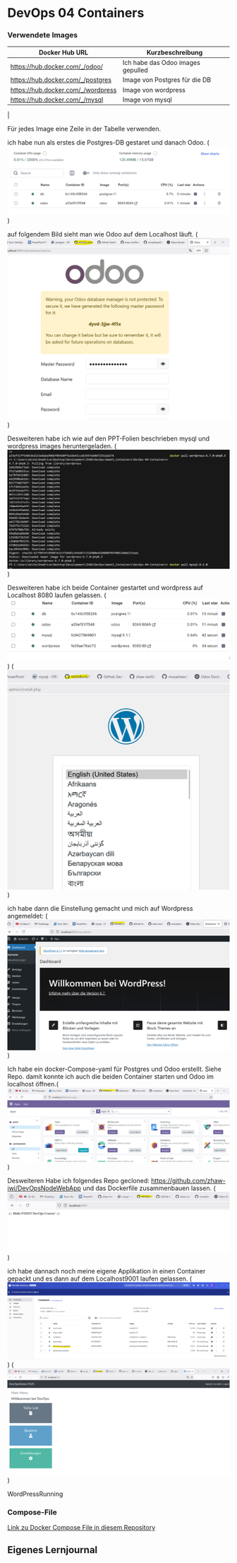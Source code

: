 # DevOps 04 Containers

### Verwendete Images

| Docker Hub URL | Kurzbeschreibung
| ------- | ------- |
| https://hub.docker.com/_/odoo/ | Ich habe das Odoo images gepulled|
| https://hub.docker.com/_/postgres | Image von Postgres für die DB |
| https://hub.docker.com/_/wordpress | Image von wordpress |
| https://hub.docker.com/_/mysql | Image von mysql |
| 

Für jedes Image eine Zeile in der Tabelle verwenden.


ich habe nun als erstes die Postgres-DB gestaret und danach Odoo. (![db_Odoo_Containers](images/dbOdooContainers.png))

auf folgendem Bild sieht man wie Odoo auf dem Localhost läuft. (![Odoo](images/Odoo.png))

Desweiteren habe ich wie auf den PPT-Folien beschrieben mysql und wordpress images heruntergeladen. (![imagesmysqlwordpress](images/imagesmysqlwordpress.png))

Desweiteren habe ich beide Container gestartet und wordpress auf Localhost 8080 laufen gelassen. (![wordpressmysqlContainers](images/wordpressmysqlContainers.png)) (![WordpressLocalhost](images/WordpressLocalhost.png))

ich habe dann die Einstellung gemacht und mich auf Wordpress angemeldet: (![WordPressRunning](images/WordPressRunning.png))

Ich habe ein docker-Compose-yaml für Postgres und Odoo erstellt. Siehe Repo. damit konnte ich auch die beiden Container starten und Odoo im localhost öffnen.(![OdooRunning](images/OdooRunning.png))

Desweiteren Habe ich folgendes Repo gecloned: https://github.com/zhaw-iwi/DevOpsNodeWebApp und das Dockerfile zusammenbauen lassen. (![DockerFileBuild](images/DockerFileBuild.png))

ich habe dannach noch meine eigene Applikation in einen Container gepackt und es dann auf dem Localhost9001 laufen gelassen.  (![OwnAppContainer](images/OwnAppContainer.png)) (![ownApp](images/ownApp.png))


WordPressRunning
### Compose-File

[Link zu Docker Compose File in diesem Repository](README.md)

## Eigenes Lernjournal